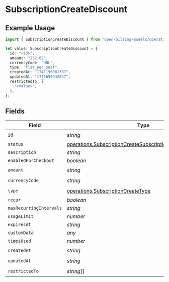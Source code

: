 # SubscriptionCreateDiscount

## Example Usage

```typescript
import { SubscriptionCreateDiscount } from "open-billing/models/operations";

let value: SubscriptionCreateDiscount = {
  id: "<id>",
  amount: "232.62",
  currencyCode: "HNL",
  type: "flat_per_seat",
  createdAt: "1741196081337",
  updatedAt: "1741650942847",
  restrictedTo: [
    "<value>",
  ],
};
```

## Fields

| Field                                                                                                                                      | Type                                                                                                                                       | Required                                                                                                                                   | Description                                                                                                                                |
| ------------------------------------------------------------------------------------------------------------------------------------------ | ------------------------------------------------------------------------------------------------------------------------------------------ | ------------------------------------------------------------------------------------------------------------------------------------------ | ------------------------------------------------------------------------------------------------------------------------------------------ |
| `id`                                                                                                                                       | *string*                                                                                                                                   | :heavy_check_mark:                                                                                                                         | N/A                                                                                                                                        |
| `status`                                                                                                                                   | [operations.SubscriptionCreateSubscriptionsResponse200Status](../../models/operations/subscriptioncreatesubscriptionsresponse200status.md) | :heavy_minus_sign:                                                                                                                         | N/A                                                                                                                                        |
| `description`                                                                                                                              | *string*                                                                                                                                   | :heavy_minus_sign:                                                                                                                         | N/A                                                                                                                                        |
| `enabledForCheckout`                                                                                                                       | *boolean*                                                                                                                                  | :heavy_minus_sign:                                                                                                                         | N/A                                                                                                                                        |
| `amount`                                                                                                                                   | *string*                                                                                                                                   | :heavy_check_mark:                                                                                                                         | N/A                                                                                                                                        |
| `currencyCode`                                                                                                                             | *string*                                                                                                                                   | :heavy_check_mark:                                                                                                                         | N/A                                                                                                                                        |
| `type`                                                                                                                                     | [operations.SubscriptionCreateType](../../models/operations/subscriptioncreatetype.md)                                                     | :heavy_check_mark:                                                                                                                         | N/A                                                                                                                                        |
| `recur`                                                                                                                                    | *boolean*                                                                                                                                  | :heavy_minus_sign:                                                                                                                         | N/A                                                                                                                                        |
| `maxRecurringIntervals`                                                                                                                    | *string*                                                                                                                                   | :heavy_minus_sign:                                                                                                                         | N/A                                                                                                                                        |
| `usageLimit`                                                                                                                               | *number*                                                                                                                                   | :heavy_minus_sign:                                                                                                                         | N/A                                                                                                                                        |
| `expiresAt`                                                                                                                                | *string*                                                                                                                                   | :heavy_minus_sign:                                                                                                                         | N/A                                                                                                                                        |
| `customData`                                                                                                                               | *any*                                                                                                                                      | :heavy_minus_sign:                                                                                                                         | N/A                                                                                                                                        |
| `timesUsed`                                                                                                                                | *number*                                                                                                                                   | :heavy_minus_sign:                                                                                                                         | N/A                                                                                                                                        |
| `createdAt`                                                                                                                                | *string*                                                                                                                                   | :heavy_check_mark:                                                                                                                         | N/A                                                                                                                                        |
| `updatedAt`                                                                                                                                | *string*                                                                                                                                   | :heavy_check_mark:                                                                                                                         | N/A                                                                                                                                        |
| `restrictedTo`                                                                                                                             | *string*[]                                                                                                                                 | :heavy_check_mark:                                                                                                                         | N/A                                                                                                                                        |